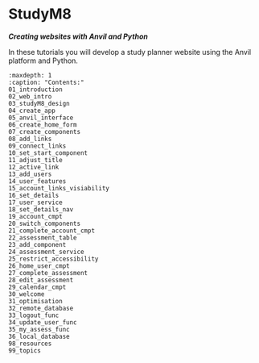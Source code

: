 # StudyM8

***Creating websites with Anvil and Python***

In these tutorials you will develop a study planner website using the Anvil platform and Python.

```{toctree}
:maxdepth: 1
:caption: "Contents:"
01_introduction
02_web_intro
03_studyM8_design
04_create_app
05_anvil_interface
06_create_home_form
07_create_components
08_add_links
09_connect_links
10_set_start_component
11_adjust_title
12_active_link
13_add_users
14_user_features
15_account_links_visiability
16_set_details
17_user_service
18_set_details_nav
19_account_cmpt
20_switch_components
21_complete_account_cmpt
22_assessment_table
23_add_component
24_assessment_service
25_restrict_accessibility
26_home_user_cmpt
27_complete_assessment
28_edit_assessment
29_calendar_cmpt
30_welcome
31_optimisation
32_remote_database
33_logout_func
34_update_user_func
35_my_assess_func
36_local_database
98_resources
99_topics
```